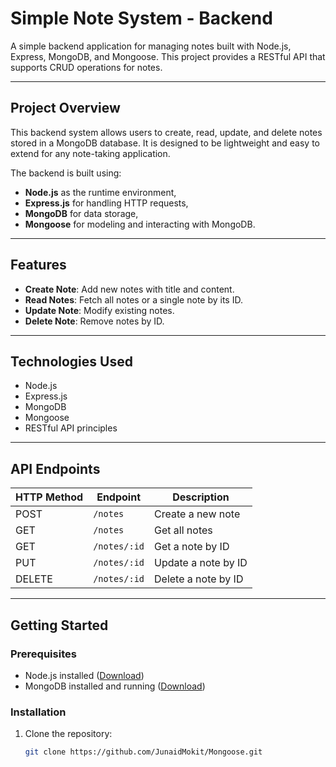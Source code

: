# Simple Note System - Backend

A simple backend application for managing notes built with Node.js, Express, MongoDB, and Mongoose. This project provides a RESTful API that supports CRUD operations for notes.

---

## Project Overview

This backend system allows users to create, read, update, and delete notes stored in a MongoDB database. It is designed to be lightweight and easy to extend for any note-taking application.

The backend is built using:
- **Node.js** as the runtime environment,
- **Express.js** for handling HTTP requests,
- **MongoDB** for data storage,
- **Mongoose** for modeling and interacting with MongoDB.

---

## Features

- **Create Note**: Add new notes with title and content.
- **Read Notes**: Fetch all notes or a single note by its ID.
- **Update Note**: Modify existing notes.
- **Delete Note**: Remove notes by ID.

---

## Technologies Used

- Node.js
- Express.js
- MongoDB
- Mongoose
- RESTful API principles

---

## API Endpoints

| HTTP Method | Endpoint    | Description                |
|-------------|-------------|----------------------------|
| POST        | `/notes`    | Create a new note          |
| GET         | `/notes`    | Get all notes              |
| GET         | `/notes/:id`| Get a note by ID           |
| PUT         | `/notes/:id`| Update a note by ID        |
| DELETE      | `/notes/:id`| Delete a note by ID        |

---

## Getting Started

### Prerequisites

- Node.js installed ([Download](https://nodejs.org/))
- MongoDB installed and running ([Download](https://www.mongodb.com/try/download/community))

### Installation

1. Clone the repository:
   ```bash
   git clone https://github.com/JunaidMokit/Mongoose.git
 
